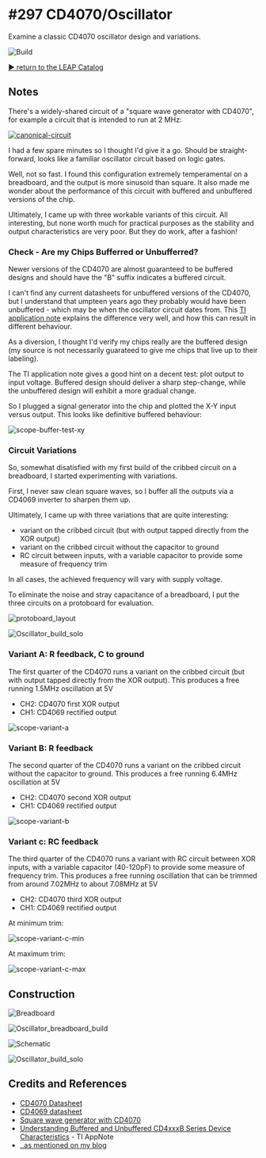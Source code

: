 # #297 CD4070/Oscillator

Examine a classic CD4070 oscillator design and variations.

![Build](./assets/Oscillator_build.jpg?raw=true)

[:arrow_forward: return to the LEAP Catalog](http://leap.tardate.com)

## Notes

There's a widely-shared circuit of a "square wave generator with CD4070", for example a circuit that is intended to run at 2 MHz:

[![canonical-circuit](./assets/canonical-circuit.png?raw=true)](http://www.next.gr/circuits/Square-wave-generator-with-CD4070-l23572.html)

I had a few spare minutes so I thought I'd give it a go. Should be straight-forward, looks like a familiar oscillator circuit
based on logic gates.

Well, not so fast. I found this configuration extremely temperamental on a breadboard, and the output is more sinusoid than square.
It also made me wonder about the performance of this circuit with buffered and unbuffered versions of the chip.

Ultimately, I came up with three workable variants of this circuit. All interesting, but none worth much for practical purposes
as the stability and output characteristics are very poor. But they do work, after a fashion!


### Check - Are my Chips Bufferred or Unbufferred?

Newer versions of the CD4070 are almost guaranteed to be buffered designs and should have the "B" suffix indicates a buffered circuit.

I can't find any current datasheets for unbuffered versions of the CD4070, but I understand that umpteen years ago they probably would have been unbuffered - which may be when the oscillator circuit dates from. This [TI application note](http://www.ti.com/lit/an/scha004/scha004.pdf) explains the difference very well, and how this can result in different behaviour.

As a diversion, I thought I'd verify my chips really are the buffered design (my source is not necessarily guarateed to give me chips that live up to their labeling).

The TI application note gives a good hint on a decent test: plot output to input voltage.
Buffered design should deliver a sharp step-change, while the unbuffered design will exhibit a more gradual change.

So I plugged a signal generator into the chip and plotted the X-Y input versus output. This looks like definitive buffered behaviour:

![scope-buffer-test-xy](./assets/scope-buffer-test-xy.gif?raw=true)

### Circuit Variations

So, somewhat disatisfied with my first build of the cribbed circuit on a breadboard, I started experimenting with variations.

First, I never saw clean square waves, so I buffer all the outputs via a CD4069 inverter to sharpen them up.

Ultimately, I came up with three variations that are quite interesting:

* variant on the cribbed circuit (but with output tapped directly from the XOR output)
* variant on the cribbed circuit without the capacitor to ground
* RC circuit between inputs, with a variable capacitor to provide some measure of frequency trim

In all cases, the achieved frequency will vary with supply voltage.

To eliminate the noise and stray capacitance of a breadboard, I put the three circuits on a protoboard for evaluation.

![protoboard_layout](./assets/protoboard_layout.jpg?raw=true)

![Oscillator_build_solo](./assets/Oscillator_build_solo.jpg?raw=true)


### Variant A: R feedback, C to ground

The first quarter of the CD4070 runs a variant on the cribbed circuit (but with output tapped directly from the XOR output).
This produces a free running 1.5MHz oscillation at 5V

* CH2: CD4070 first XOR output
* CH1: CD4069 rectified output

![scope-variant-a](./assets/scope-variant-a.gif?raw=true)


### Variant B: R feedback

The second quarter of the CD4070 runs a variant on the cribbed circuit without the capacitor to ground.
This produces a free running 6.4MHz oscillation at 5V

* CH2: CD4070 second XOR output
* CH1: CD4069 rectified output

![scope-variant-b](./assets/scope-variant-b.gif?raw=true)


### Variant c: RC feedback

The third quarter of the CD4070 runs a variant with RC circuit between XOR inputs, with a variable capacitor (40-120pF) to provide some measure of frequency trim. This produces a free running oscillation that can be trimmed from around 7.02MHz to about 7.08MHz at 5V

* CH2: CD4070 third XOR output
* CH1: CD4069 rectified output

At minimum trim:

![scope-variant-c-min](./assets/scope-variant-c-min.gif?raw=true)

At maximum trim:

![scope-variant-c-max](./assets/scope-variant-c-max.gif?raw=true)


## Construction

![Breadboard](./assets/Oscillator_bb.jpg?raw=true)

![Oscillator_breadboard_build](./assets/Oscillator_breadboard_build.jpg?raw=true)

![Schematic](./assets/Oscillator_schematic.jpg?raw=true)

![Oscillator_build_solo](./assets/Oscillator_build_solo.jpg?raw=true)

## Credits and References
* [CD4070 Datasheet](http://www.futurlec.com/4000Series/CD4070.shtml)
* [CD4069 datasheet](http://www.futurlec.com/4000Series/CD4069.shtml)
* [Square wave generator with CD4070](http://www.next.gr/circuits/Square-wave-generator-with-CD4070-l23572.html)
* [Understanding Buffered and Unbuffered CD4xxxB Series Device Characteristics](http://www.ti.com/lit/an/scha004/scha004.pdf) - TI AppNote
* [..as mentioned on my blog](https://blog.tardate.com/2017/05/leap297-cd4070-oscillator.html)
